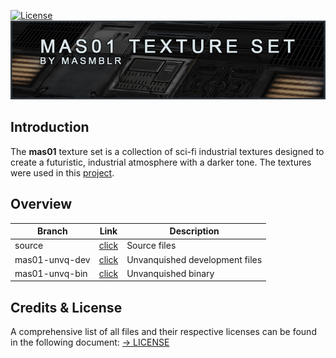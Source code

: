 [![License](https://img.shields.io/badge/License-CC%20BY--NC--ND%204.0-lightgrey.svg)](docs/licenses/CreativeCommons_CC-BY-NC-ND-4.0.txt)  
![preview](docs/images/header.jpg)

## Introduction
The **mas01** texture set is a collection of sci-fi industrial textures designed to create a futuristic, industrial atmosphere with a darker tone.
The textures were used in this [project](https://github.com/Masmblr/map-prometheus_src.dpkdir).

## Overview
| Branch | Link | Description |
|--------|----------|-------------|
| source | [click](https://github.com/Masmblr/mas01-Texture-Set/tree/main/src/webp/) | Source files |
| mas01-unvq-dev | [click](https://github.com/Masmblr/mas01-Texture-Set/tree/mas01-unvq-dev)| Unvanquished development files |
| mas01-unvq-bin | [click](https://github.com/Masmblr/mas01-Texture-Set/releases/tag/unvq-bin)| Unvanquished binary |



## Credits & License
A comprehensive list of all files and their respective licenses can be found in the following document:
[→ LICENSE](LICENSE)
